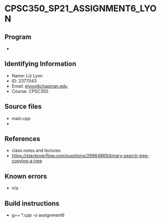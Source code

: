 # CPSC350_SP21_ASSIGNMENT6_LYON

## Program
*

## Identifying Information
* Name: Liz Lyon
* ID: 2377043
* Email: elyon@chapman.edu
* Course: CPSC350

## Source files
* main.cpp
* 

## References 
* class notes and lectures
* https://stackoverflow.com/questions/26964869/binary-search-tree-copying-a-tree

## Known errors
* n/a

## Build instructions 
* g++ *.cpp -o assignment6
